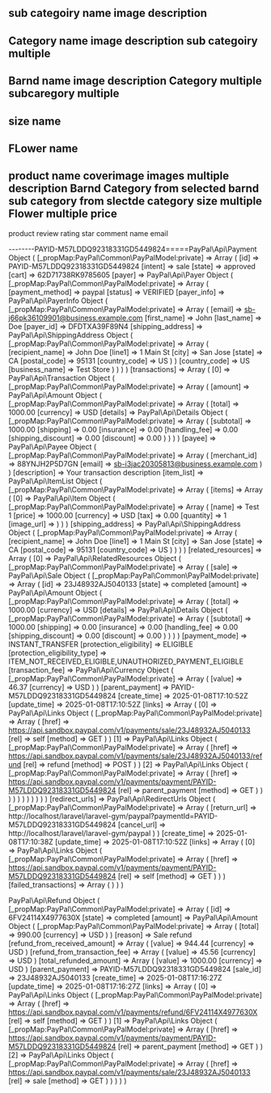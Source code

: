 sub categoiry 
name 
image 
description 
-------------------------
Category 
name 
image 
description 
sub categoiry multiple
-------------------------
Barnd 
name 
image 
description 
Category multiple 
subcaregory multiple
-----------------------------
size
name 
-------------------------
FLower
name
--------------------------
product
name 
coverimage 
images multiple  
description 
Barnd 
Category from selected barnd
sub category from slectde category
size multiple 
Flower multiple 
price 
--------------------------
product review
rating star 
comment 
name 
email 



--------PAYID-M57LDDQ92318331GD5449824=====PayPal\Api\Payment Object ( [_propMap:PayPal\Common\PayPalModel:private] => Array ( [id] => PAYID-M57LDDQ92318331GD5449824 [intent] => sale [state] => approved [cart] => 62D71738RK9785605 [payer] => PayPal\Api\Payer Object ( [_propMap:PayPal\Common\PayPalModel:private] => Array ( [payment_method] => paypal [status] => VERIFIED [payer_info] => PayPal\Api\PayerInfo Object ( [_propMap:PayPal\Common\PayPalModel:private] => Array ( [email] => sb-j66pk36109901@business.example.com [first_name] => John [last_name] => Doe [payer_id] => DFDTXA39F89N4 [shipping_address] => PayPal\Api\ShippingAddress Object ( [_propMap:PayPal\Common\PayPalModel:private] => Array ( [recipient_name] => John Doe [line1] => 1 Main St [city] => San Jose [state] => CA [postal_code] => 95131 [country_code] => US ) ) [country_code] => US [business_name] => Test Store ) ) ) ) [transactions] => Array ( [0] => PayPal\Api\Transaction Object ( [_propMap:PayPal\Common\PayPalModel:private] => Array ( [amount] => PayPal\Api\Amount Object ( [_propMap:PayPal\Common\PayPalModel:private] => Array ( [total] => 1000.00 [currency] => USD [details] => PayPal\Api\Details Object ( [_propMap:PayPal\Common\PayPalModel:private] => Array ( [subtotal] => 1000.00 [shipping] => 0.00 [insurance] => 0.00 [handling_fee] => 0.00 [shipping_discount] => 0.00 [discount] => 0.00 ) ) ) ) [payee] => PayPal\Api\Payee Object ( [_propMap:PayPal\Common\PayPalModel:private] => Array ( [merchant_id] => 88YNJH2P5D7GN [email] => sb-i3jac20305813@business.example.com ) ) [description] => Your transaction description [item_list] => PayPal\Api\ItemList Object ( [_propMap:PayPal\Common\PayPalModel:private] => Array ( [items] => Array ( [0] => PayPal\Api\Item Object ( [_propMap:PayPal\Common\PayPalModel:private] => Array ( [name] => Test 1 [price] => 1000.00 [currency] => USD [tax] => 0.00 [quantity] => 1 [image_url] => ) ) ) [shipping_address] => PayPal\Api\ShippingAddress Object ( [_propMap:PayPal\Common\PayPalModel:private] => Array ( [recipient_name] => John Doe [line1] => 1 Main St [city] => San Jose [state] => CA [postal_code] => 95131 [country_code] => US ) ) ) ) [related_resources] => Array ( [0] => PayPal\Api\RelatedResources Object ( [_propMap:PayPal\Common\PayPalModel:private] => Array ( [sale] => PayPal\Api\Sale Object ( [_propMap:PayPal\Common\PayPalModel:private] => Array ( [id] => 23J48932AJ5040133 [state] => completed [amount] => PayPal\Api\Amount Object ( [_propMap:PayPal\Common\PayPalModel:private] => Array ( [total] => 1000.00 [currency] => USD [details] => PayPal\Api\Details Object ( [_propMap:PayPal\Common\PayPalModel:private] => Array ( [subtotal] => 1000.00 [shipping] => 0.00 [insurance] => 0.00 [handling_fee] => 0.00 [shipping_discount] => 0.00 [discount] => 0.00 ) ) ) ) [payment_mode] => INSTANT_TRANSFER [protection_eligibility] => ELIGIBLE [protection_eligibility_type] => ITEM_NOT_RECEIVED_ELIGIBLE,UNAUTHORIZED_PAYMENT_ELIGIBLE [transaction_fee] => PayPal\Api\Currency Object ( [_propMap:PayPal\Common\PayPalModel:private] => Array ( [value] => 46.37 [currency] => USD ) ) [parent_payment] => PAYID-M57LDDQ92318331GD5449824 [create_time] => 2025-01-08T17:10:52Z [update_time] => 2025-01-08T17:10:52Z [links] => Array ( [0] => PayPal\Api\Links Object ( [_propMap:PayPal\Common\PayPalModel:private] => Array ( [href] => https://api.sandbox.paypal.com/v1/payments/sale/23J48932AJ5040133 [rel] => self [method] => GET ) ) [1] => PayPal\Api\Links Object ( [_propMap:PayPal\Common\PayPalModel:private] => Array ( [href] => https://api.sandbox.paypal.com/v1/payments/sale/23J48932AJ5040133/refund [rel] => refund [method] => POST ) ) [2] => PayPal\Api\Links Object ( [_propMap:PayPal\Common\PayPalModel:private] => Array ( [href] => https://api.sandbox.paypal.com/v1/payments/payment/PAYID-M57LDDQ92318331GD5449824 [rel] => parent_payment [method] => GET ) ) ) ) ) ) ) ) ) ) ) [redirect_urls] => PayPal\Api\RedirectUrls Object ( [_propMap:PayPal\Common\PayPalModel:private] => Array ( [return_url] => http://localhost/laravel/laravel-gym/paypal?paymentId=PAYID-M57LDDQ92318331GD5449824 [cancel_url] => http://localhost/laravel/laravel-gym/paypal ) ) [create_time] => 2025-01-08T17:10:38Z [update_time] => 2025-01-08T17:10:52Z [links] => Array ( [0] => PayPal\Api\Links Object ( [_propMap:PayPal\Common\PayPalModel:private] => Array ( [href] => https://api.sandbox.paypal.com/v1/payments/payment/PAYID-M57LDDQ92318331GD5449824 [rel] => self [method] => GET ) ) ) [failed_transactions] => Array ( ) ) )



PayPal\Api\Refund Object ( [_propMap:PayPal\Common\PayPalModel:private] => Array ( [id] => 6FV24114X4977630X [state] => completed [amount] => PayPal\Api\Amount Object ( [_propMap:PayPal\Common\PayPalModel:private] => Array ( [total] => 990.00 [currency] => USD ) ) [reason] => Sale refund [refund_from_received_amount] => Array ( [value] => 944.44 [currency] => USD ) [refund_from_transaction_fee] => Array ( [value] => 45.56 [currency] => USD ) [total_refunded_amount] => Array ( [value] => 1000.00 [currency] => USD ) [parent_payment] => PAYID-M57LDDQ92318331GD5449824 [sale_id] => 23J48932AJ5040133 [create_time] => 2025-01-08T17:16:27Z [update_time] => 2025-01-08T17:16:27Z [links] => Array ( [0] => PayPal\Api\Links Object ( [_propMap:PayPal\Common\PayPalModel:private] => Array ( [href] => https://api.sandbox.paypal.com/v1/payments/refund/6FV24114X4977630X [rel] => self [method] => GET ) ) [1] => PayPal\Api\Links Object ( [_propMap:PayPal\Common\PayPalModel:private] => Array ( [href] => https://api.sandbox.paypal.com/v1/payments/payment/PAYID-M57LDDQ92318331GD5449824 [rel] => parent_payment [method] => GET ) ) [2] => PayPal\Api\Links Object ( [_propMap:PayPal\Common\PayPalModel:private] => Array ( [href] => https://api.sandbox.paypal.com/v1/payments/sale/23J48932AJ5040133 [rel] => sale [method] => GET ) ) ) ) )
